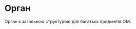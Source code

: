 # Орган

<subject>Орган</subject> є загальною структурою для багатьох предметів
<subject>ОМ</subject>.